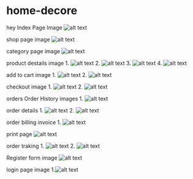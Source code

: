 # home-decore
hey
Index Page Image
![alt text](image.png)

shop page image
![alt text](image-2.png)

category page image 
![alt text](image-3.png)
 
product destails image 
1.
![alt text](image-4.png)
2.
![alt text](image-5.png)
3.
![alt text](<Screenshot 2025-06-21 130901.png>)
4.
![alt text](<Screenshot 2025-06-21 130957.png>)

add to cart image 
1.
![alt text](image-6.png)
2.
![alt text](image-7.png)

checkout image 
1.
![alt text](image-8.png)
2.
![alt text](image-9.png)

orders 
Order History images 
1.
![alt text](image-10.png)

order details
1.
![alt text](image-11.png)
2.
![alt text](image-12.png)

order billing invoice 
1.
![alt text](image-13.png)

print page
![alt text](image-14.png)

order traking 
1.
![alt text](image-15.png)
2.
![alt text](image-16.png)

Register form image
![alt text](image-17.png)

login page image 
1.![alt text](image-18.png)